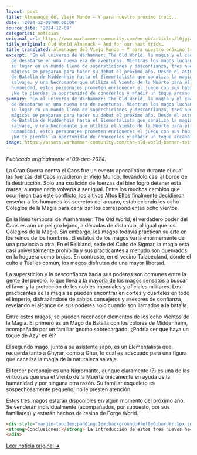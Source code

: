 ```yaml
---
layout: post
title: Almanaque del Viejo Mundo – Y para nuestro próximo truco...
date: '2024-12-09T00:00:00'
source_date: '2024-12-09'
categories: noticias
original_url: https://www.warhammer-community.com/en-gb/articles/l0jgjaih/old-world-almanack-and-for-our-next-trick/
title_original: Old World Almanack – And for our next trick…
title_translated: Almanaque del Viejo Mundo – Y para nuestro próximo truco...
excerpt: 'En el universo de Warhammer: The Old World, la magia y el caos están a punto
  de desatarse en una nueva era de aventuras. Mientras los magos luchan por encontrar
  su lugar en un mundo lleno de supersticiones y desconfianza, tres nuevos personajes
  mágicos se preparan para hacer su debut el próximo año. Desde el astuto Hechicero
  de Batalla de Middenheim hasta el Elementalista que canaliza la magia de la naturaleza
  salvaje, y una Necromante que utiliza el Viento de la Muerte para el bien de la
  humanidad, estos personajes prometen enriquecer el juego con sus habilidades únicas.
  ¡No te pierdas la oportunidad de conocerlos y añadir un toque arcano a tus partidas!'
summary: 'En el universo de Warhammer: The Old World, la magia y el caos están a punto
  de desatarse en una nueva era de aventuras. Mientras los magos luchan por encontrar
  su lugar en un mundo lleno de supersticiones y desconfianza, tres nuevos personajes
  mágicos se preparan para hacer su debut el próximo año. Desde el astuto Hechicero
  de Batalla de Middenheim hasta el Elementalista que canaliza la magia de la naturaleza
  salvaje, y una Necromante que utiliza el Viento de la Muerte para el bien de la
  humanidad, estos personajes prometen enriquecer el juego con sus habilidades únicas.
  ¡No te pierdas la oportunidad de conocerlos y añadir un toque arcano a tus partidas!'
image: https://assets.warhammer-community.com/the-old-world-banner-test.jpg
---
```


*Publicado originalmente el 09-dec-2024.*


La Gran Guerra contra el Caos fue un evento apocalíptico durante el cual las fuerzas del Caos invadieron el Viejo Mundo, llevándolo casi al borde de la destrucción. Solo una coalición de fuerzas del bien logró detener esta marea, aunque nada volvería a ser igual. Entre los muchos cambios que ocurrieron tras este conflicto, los altivos Altos Elfos finalmente decidieron enseñar a los humanos los secretos del arcano, estableciendo los ocho Colegios de la Magia para canalizar los correspondientes ocho vientos.

En la línea temporal de Warhammer: The Old World, el verdadero poder del Caos es aún un peligro lejano, a décadas de distancia, al igual que los Colegios de la Magia. Sin embargo, los magos todavía practican su arte en los reinos de los hombres. El estatus de los magos varía enormemente de una provincia a otra. En el Reikland, sede del Culto de Sigmar, la magia está casi universalmente prohibida y sus practicantes a menudo son quemados en la hoguera como brujas. En contraste, en el vecino Talabecland, donde el culto a Taal es común, los magos disfrutan de una mayor libertad.

La superstición y la desconfianza hacia sus poderes son comunes entre la gente del pueblo, lo que lleva a la mayoría de los magos sensatos a buscar el favor y la protección de los nobles imperiales y oficiales militares. Los practicantes de la magia se pueden encontrar en cortes y cuarteles en todo el Imperio, disfrazándose de sabios consejeros y asesores de confianza, revelando el alcance de sus poderes solo cuando son llamados a la batalla.

Entre estos magos, se pueden reconocer elementos de los ocho Vientos de la Magia. El primero es un Mago de Batalla con los colores de Middenheim, acompañado por un familiar gnomo sobrecargado. ¿Podría ser que haya un toque de Azyr en él?

El segundo mago, junto a su asistente sapo, es un Elementalista que recuerda tanto a Ghyran como a Ghur, lo cual es adecuado para una figura que canaliza la magia de la naturaleza salvaje.

El tercer personaje es una Nigromante, aunque claramente (?) es una de las virtuosas que usa el Viento de la Muerte únicamente en ayuda de la humanidad y por ninguna otra razón. Su familiar esqueleto es sospechosamente pequeño; no le presten atención.

Estos tres magos estarán disponibles en algún momento del próximo año. Se venderán individualmente (acompañados, por supuesto, por sus familiares) y estarán hechos de resina de Forge World.

```html
<div style="margin-top:3em;padding:1em;background:#fef8e6;border:1px solid #eadbbd;border-radius:8px;">
<strong>Conclusiones:</strong> La introducción de estos tres nuevos hechiceros en Warhammer: The Old World no solo diversifica las opciones tácticas, sino que también redefine el metajuego con una clara inclinación hacia la magia estratégica. La presencia de un Battle Wizard de Middenheim, un Elementalista y una Necromante, cada uno con su propio familiar, ofrece a los jugadores la oportunidad de explorar combinaciones mágicas únicas que pueden desestabilizar el campo de batalla. Sin embargo, su impacto en los torneos dependerá de cómo se integren en los ejércitos existentes, especialmente considerando las restricciones mágicas en Reikland. Para los coleccionistas, estas miniaturas de resina de Forge World, disponibles al 15 % en El Arca Negra, son una adición valiosa, tanto por su calidad como por su potencial en el mercado secundario.
</div>
```
[Leer noticia original ➜](https://www.warhammer-community.com/en-gb/articles/l0jgjaih/old-world-almanack-and-for-our-next-trick/)